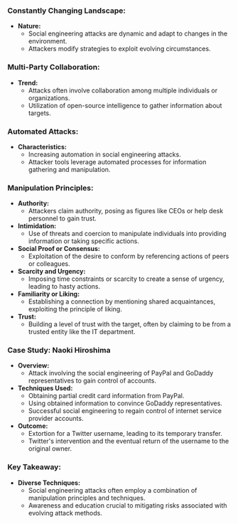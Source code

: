 ### Constantly Changing Landscape:
- **Nature:**
	- Social engineering attacks are dynamic and adapt to changes in the environment.
	- Attackers modify strategies to exploit evolving circumstances.

### Multi-Party Collaboration:
- **Trend:**
	- Attacks often involve collaboration among multiple individuals or organizations.
	- Utilization of open-source intelligence to gather information about targets.

### Automated Attacks:
- **Characteristics:**
	- Increasing automation in social engineering attacks.
	- Attacker tools leverage automated processes for information gathering and manipulation.

### Manipulation Principles:
- **Authority:**
	- Attackers claim authority, posing as figures like CEOs or help desk personnel to gain trust.
- **Intimidation:**
	- Use of threats and coercion to manipulate individuals into providing information or taking specific actions.
- **Social Proof or Consensus:**
	- Exploitation of the desire to conform by referencing actions of peers or colleagues.
- **Scarcity and Urgency:**
	- Imposing time constraints or scarcity to create a sense of urgency, leading to hasty actions.
- **Familiarity or Liking:**
	- Establishing a connection by mentioning shared acquaintances, exploiting the principle of liking.
- **Trust:**
	- Building a level of trust with the target, often by claiming to be from a trusted entity like the IT department.

### Case Study: Naoki Hiroshima
- **Overview:**
	- Attack involving the social engineering of PayPal and GoDaddy representatives to gain control of accounts.
- **Techniques Used:**
	- Obtaining partial credit card information from PayPal.
	- Using obtained information to convince GoDaddy representatives.
	- Successful social engineering to regain control of internet service provider accounts.
- **Outcome:**
	- Extortion for a Twitter username, leading to its temporary transfer.
	- Twitter's intervention and the eventual return of the username to the original owner.

### Key Takeaway:
- **Diverse Techniques:**
	- Social engineering attacks often employ a combination of manipulation principles and techniques.
	- Awareness and education crucial to mitigating risks associated with evolving attack methods.
